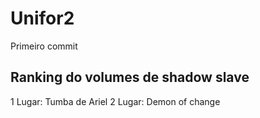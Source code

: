 # Unifor2
Primeiro commit
## Ranking do volumes de shadow slave
1 Lugar: Tumba de Ariel
2 Lugar: Demon of change